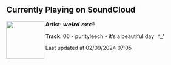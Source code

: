 ## Currently Playing on SoundCloud

[<img align="left" width="100" src="https://i1.sndcdn.com/artworks-tUZ9IbUWg0HGGTjS-YlnwsQ-t500x500.jpg">](https://soundcloud.com/weirdnxc/purityleech-its-a-beautiful?in=purityleech/sets/purityleech-x-weirdnxc)

**Artist**: 𝙬𝙚𝙞𝙧𝙙 𝙣𝙭𝙘® 

**Track**: 06 - purityleech - it’s a beautiful day⠀^_^

Last updated at 02/09/2024 07:05
